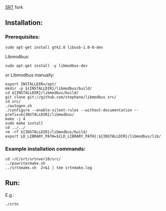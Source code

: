[SRT](https://www.haystack.mit.edu/haystack-public-outreach/srt-the-small-radio-telescope-for-education/) fork

## Installation:
### Prerequisites:

```
sudo apt-get install gtk2.0 libusb-1.0-0-dev
```
Libmodbus:
```
sudo apt-get install -y libmodbus-dev
```
or Libmodbus manually:
```
export INSTALLDIR=/opt/
mkdir -p ${INSTALLDIR}/libmodbus/build/
cd ${INSTALLDIR}/libmodbus/build/
git clone git://github.com/stephane/libmodbus src/
cd src/
./autogen.sh
./configure --enable-silent-rules --without-documentation --prefix=${INSTALLDIR}/libmodbus/
make -j 4
sudo make install
cd ../../
rm -rf ${INSTALLDIR}/libmodbus/build/
export LD_LIBRARY_PATH=${LD_LIBRARY_PATH}:${INSTALLDIR}/libmodbus/lib/
```

### Example installation commands:
```
cd ~/C/srt/srtnver10/src/
../pswritermake.sh
../srtnmake.sh  2>&1 | tee srtnmake.log
```
## Run:
E.g.:
```
./srtn
```
